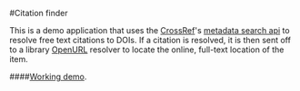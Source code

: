 #Citation finder

This is a demo application that uses the [CrossRef](http://crossref.org/)'s [metadata search api](http://search.labs.crossref.org/help/api) to resolve free text citations to DOIs.  If a citation is resolved, it is then sent off to a library [OpenURL](http://en.wikipedia.org/wiki/OpenURL) resolver to locate the online, full-text location of the item.  

####[Working demo](http://sleepy-island-6218.herokuapp.com/).  
